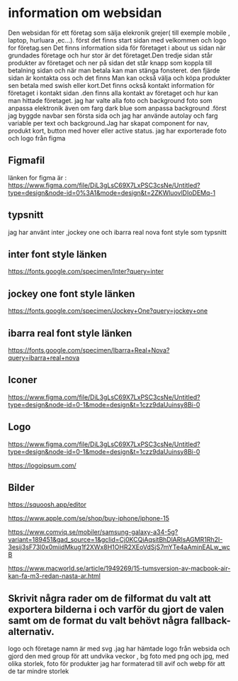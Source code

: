 # information om websidan


Den websidan för ett företag som sälja elekronik grejer( till exemple mobile , laptop, hurluara ,ec...). först det finns start sidan med velkommen och logo for företag.sen Det finns information sida för företaget i about us sidan när grundades företage och hur stor är det företaget.Den tredje sidan står produkter av företaget och ner på sidan det står knapp som koppla till betalning sidan och när man betala kan man stänga fonsteret. den fjärde sidan är kontakta oss och det finns
Man kan också välja och köpa produkter sen betala med swish eller kort.Det finns också kontakt information för företaget i kontakt sidan .den finns alla kontakt av företaget och hur kan man hittade företaget.
jag har valte alla foto och background foto  som anpassa elektronik även om farg dark blue som anpassa background .först jag byggde navbar sen första sida och jag har använde autolay och farg variable per text och background.Jag har skapat component for nav, produkt kort, button med hover eller active status. jag har exporterade foto och logo från figma 

## Figmafil
länken for figma är :
https://www.figma.com/file/DiL3gLsC69X7LxPSC3csNe/Untitled?type=design&node-id=0%3A1&mode=design&t=2ZKWluovlDIoDEMq-1

## typsnitt
jag har använt inter ,jockey one  och ibarra real nova  font style som typsnitt

## inter font style länken

https://fonts.google.com/specimen/Inter?query=inter

## jockey one font style länken

https://fonts.google.com/specimen/Jockey+One?query=jockey+one

## ibarra real font style länken

https://fonts.google.com/specimen/Ibarra+Real+Nova?query=ibarra+real+nova

## Iconer
https://www.figma.com/file/DiL3gLsC69X7LxPSC3csNe/Untitled?type=design&node-id=0-1&mode=design&t=1czz9daUuinsy8Bi-0

## Logo
https://www.figma.com/file/DiL3gLsC69X7LxPSC3csNe/Untitled?type=design&node-id=0-1&mode=design&t=1czz9daUuinsy8Bi-0

https://logoipsum.com/

## Bilder
https://squoosh.app/editor

https://www.apple.com/se/shop/buy-iphone/iphone-15

https://www.comviq.se/mobiler/samsung-galaxy-a34-5g?variant=189451&gad_source=1&gclid=Cj0KCQiAqsitBhDlARIsAGMR1Rh2I-3esij3sF73l0x0miidMkug1f2XWx8H1OHR2XEoVdSjS7mYTe4aAminEALw_wcB

https://www.macworld.se/article/1949269/15-tumsversion-av-macbook-air-kan-fa-m3-redan-nasta-ar.html



## Skrivit några rader om de filformat du valt att exportera bilderna i och varför du gjort de valen samt om de format du valt behövt några fallback-alternativ.
logo och företage namn är med svg .jag har hämtade  logo från websida och gjord den med group för att undvika veckor ,  bg foto med png och jpg, med olika storlek, foto för produkter jag har formaterad till avif och webp för att de tar mindre storlek